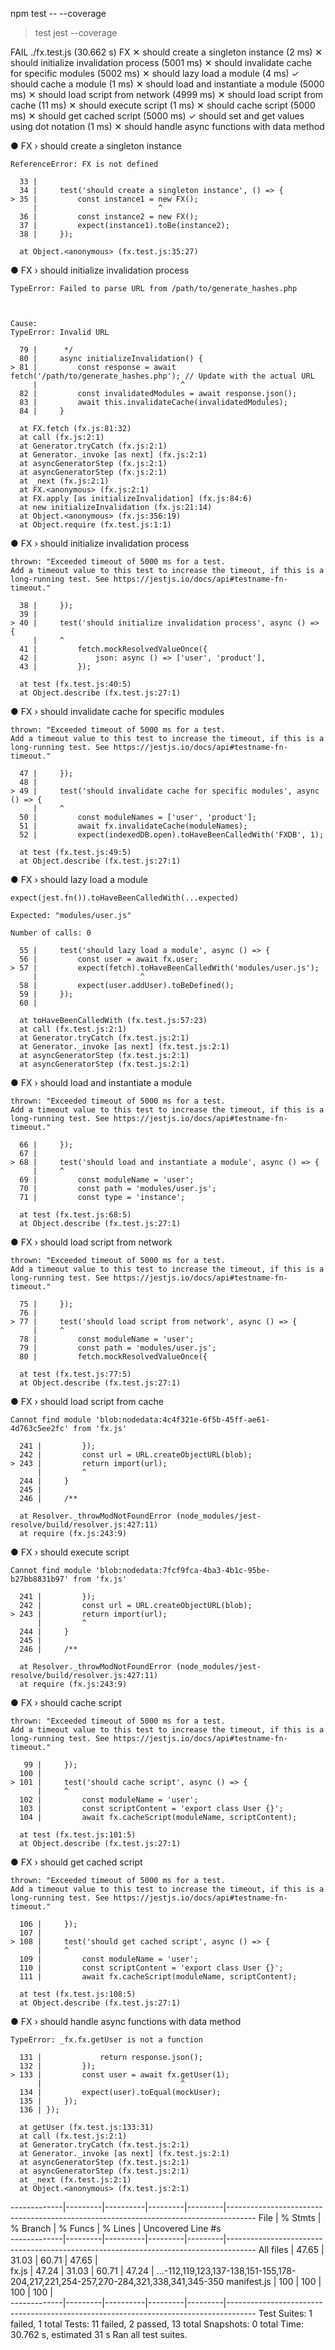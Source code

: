 npm test -- --coverage

> test
> jest --coverage

 FAIL  ./fx.test.js (30.662 s)
  FX
    ✕ should create a singleton instance (2 ms)
    ✕ should initialize invalidation process (5001 ms)
    ✕ should invalidate cache for specific modules (5002 ms)
    ✕ should lazy load a module (4 ms)
    ✓ should cache a module (1 ms)
    ✕ should load and instantiate a module (5000 ms)
    ✕ should load script from network (4999 ms)
    ✕ should load script from cache (11 ms)
    ✕ should execute script (1 ms)
    ✕ should cache script (5000 ms)
    ✕ should get cached script (5000 ms)
    ✓ should set and get values using dot notation (1 ms)
    ✕ should handle async functions with data method

  ● FX › should create a singleton instance

    ReferenceError: FX is not defined

      33 |
      34 |     test('should create a singleton instance', () => {
    > 35 |         const instance1 = new FX();
         |                           ^
      36 |         const instance2 = new FX();
      37 |         expect(instance1).toBe(instance2);
      38 |     });

      at Object.<anonymous> (fx.test.js:35:27)

  ● FX › should initialize invalidation process

    TypeError: Failed to parse URL from /path/to/generate_hashes.php



    Cause:
    TypeError: Invalid URL

      79 |      */
      80 |     async initializeInvalidation() {
    > 81 |         const response = await fetch('/path/to/generate_hashes.php'); // Update with the actual URL
         |                                ^
      82 |         const invalidatedModules = await response.json();
      83 |         await this.invalidateCache(invalidatedModules);
      84 |     }

      at FX.fetch (fx.js:81:32)
      at call (fx.js:2:1)
      at Generator.tryCatch (fx.js:2:1)
      at Generator._invoke [as next] (fx.js:2:1)
      at asyncGeneratorStep (fx.js:2:1)
      at asyncGeneratorStep (fx.js:2:1)
      at _next (fx.js:2:1)
      at FX.<anonymous> (fx.js:2:1)
      at FX.apply [as initializeInvalidation] (fx.js:84:6)
      at new initializeInvalidation (fx.js:21:14)
      at Object.<anonymous> (fx.js:356:19)
      at Object.require (fx.test.js:1:1)

  ● FX › should initialize invalidation process

    thrown: "Exceeded timeout of 5000 ms for a test.
    Add a timeout value to this test to increase the timeout, if this is a long-running test. See https://jestjs.io/docs/api#testname-fn-timeout."

      38 |     });
      39 |
    > 40 |     test('should initialize invalidation process', async () => {
         |     ^
      41 |         fetch.mockResolvedValueOnce({
      42 |             json: async () => ['user', 'product'],
      43 |         });

      at test (fx.test.js:40:5)
      at Object.describe (fx.test.js:27:1)

  ● FX › should invalidate cache for specific modules

    thrown: "Exceeded timeout of 5000 ms for a test.
    Add a timeout value to this test to increase the timeout, if this is a long-running test. See https://jestjs.io/docs/api#testname-fn-timeout."

      47 |     });
      48 |
    > 49 |     test('should invalidate cache for specific modules', async () => {
         |     ^
      50 |         const moduleNames = ['user', 'product'];
      51 |         await fx.invalidateCache(moduleNames);
      52 |         expect(indexedDB.open).toHaveBeenCalledWith('FXDB', 1);

      at test (fx.test.js:49:5)
      at Object.describe (fx.test.js:27:1)

  ● FX › should lazy load a module

    expect(jest.fn()).toHaveBeenCalledWith(...expected)

    Expected: "modules/user.js"

    Number of calls: 0

      55 |     test('should lazy load a module', async () => {
      56 |         const user = await fx.user;
    > 57 |         expect(fetch).toHaveBeenCalledWith('modules/user.js');
         |                       ^
      58 |         expect(user.addUser).toBeDefined();
      59 |     });
      60 |

      at toHaveBeenCalledWith (fx.test.js:57:23)
      at call (fx.test.js:2:1)
      at Generator.tryCatch (fx.test.js:2:1)
      at Generator._invoke [as next] (fx.test.js:2:1)
      at asyncGeneratorStep (fx.test.js:2:1)
      at asyncGeneratorStep (fx.test.js:2:1)

  ● FX › should load and instantiate a module

    thrown: "Exceeded timeout of 5000 ms for a test.
    Add a timeout value to this test to increase the timeout, if this is a long-running test. See https://jestjs.io/docs/api#testname-fn-timeout."

      66 |     });
      67 |
    > 68 |     test('should load and instantiate a module', async () => {
         |     ^
      69 |         const moduleName = 'user';
      70 |         const path = 'modules/user.js';
      71 |         const type = 'instance';

      at test (fx.test.js:68:5)
      at Object.describe (fx.test.js:27:1)

  ● FX › should load script from network

    thrown: "Exceeded timeout of 5000 ms for a test.
    Add a timeout value to this test to increase the timeout, if this is a long-running test. See https://jestjs.io/docs/api#testname-fn-timeout."

      75 |     });
      76 |
    > 77 |     test('should load script from network', async () => {
         |     ^
      78 |         const moduleName = 'user';
      79 |         const path = 'modules/user.js';
      80 |         fetch.mockResolvedValueOnce({

      at test (fx.test.js:77:5)
      at Object.describe (fx.test.js:27:1)

  ● FX › should load script from cache

    Cannot find module 'blob:nodedata:4c4f321e-6f5b-45ff-ae61-4d763c5ee2fc' from 'fx.js'

      241 |         });
      242 |         const url = URL.createObjectURL(blob);
    > 243 |         return import(url);
          |         ^
      244 |     }
      245 |
      246 |     /**

      at Resolver._throwModNotFoundError (node_modules/jest-resolve/build/resolver.js:427:11)
      at require (fx.js:243:9)

  ● FX › should execute script

    Cannot find module 'blob:nodedata:7fcf9fca-4ba3-4b1c-95be-b27bb8831b97' from 'fx.js'

      241 |         });
      242 |         const url = URL.createObjectURL(blob);
    > 243 |         return import(url);
          |         ^
      244 |     }
      245 |
      246 |     /**

      at Resolver._throwModNotFoundError (node_modules/jest-resolve/build/resolver.js:427:11)
      at require (fx.js:243:9)

  ● FX › should cache script

    thrown: "Exceeded timeout of 5000 ms for a test.
    Add a timeout value to this test to increase the timeout, if this is a long-running test. See https://jestjs.io/docs/api#testname-fn-timeout."

       99 |     });
      100 |
    > 101 |     test('should cache script', async () => {
          |     ^
      102 |         const moduleName = 'user';
      103 |         const scriptContent = 'export class User {}';
      104 |         await fx.cacheScript(moduleName, scriptContent);

      at test (fx.test.js:101:5)
      at Object.describe (fx.test.js:27:1)

  ● FX › should get cached script

    thrown: "Exceeded timeout of 5000 ms for a test.
    Add a timeout value to this test to increase the timeout, if this is a long-running test. See https://jestjs.io/docs/api#testname-fn-timeout."

      106 |     });
      107 |
    > 108 |     test('should get cached script', async () => {
          |     ^
      109 |         const moduleName = 'user';
      110 |         const scriptContent = 'export class User {}';
      111 |         await fx.cacheScript(moduleName, scriptContent);

      at test (fx.test.js:108:5)
      at Object.describe (fx.test.js:27:1)

  ● FX › should handle async functions with data method

    TypeError: _fx.fx.getUser is not a function

      131 |             return response.json();
      132 |         });
    > 133 |         const user = await fx.getUser(1);
          |                               ^
      134 |         expect(user).toEqual(mockUser);
      135 |     });
      136 | });

      at getUser (fx.test.js:133:31)
      at call (fx.test.js:2:1)
      at Generator.tryCatch (fx.test.js:2:1)
      at Generator._invoke [as next] (fx.test.js:2:1)
      at asyncGeneratorStep (fx.test.js:2:1)
      at asyncGeneratorStep (fx.test.js:2:1)
      at _next (fx.test.js:2:1)
      at Object.<anonymous> (fx.test.js:2:1)

-------------|---------|----------|---------|---------|-------------------------------------------------------------------------------------
File         | % Stmts | % Branch | % Funcs | % Lines | Uncovered Line #s                                                                   
-------------|---------|----------|---------|---------|-------------------------------------------------------------------------------------
All files    |   47.65 |    31.03 |   60.71 |   47.65 |                                                                                     
 fx.js       |   47.24 |    31.03 |   60.71 |   47.24 | ...-112,119,123,137-138,151-155,178-204,217,221,254-257,270-284,321,338,341,345-350 
 manifest.js |     100 |      100 |     100 |     100 |                                                                                     
-------------|---------|----------|---------|---------|-------------------------------------------------------------------------------------
Test Suites: 1 failed, 1 total
Tests:       11 failed, 2 passed, 13 total
Snapshots:   0 total
Time:        30.762 s, estimated 31 s
Ran all test suites. 